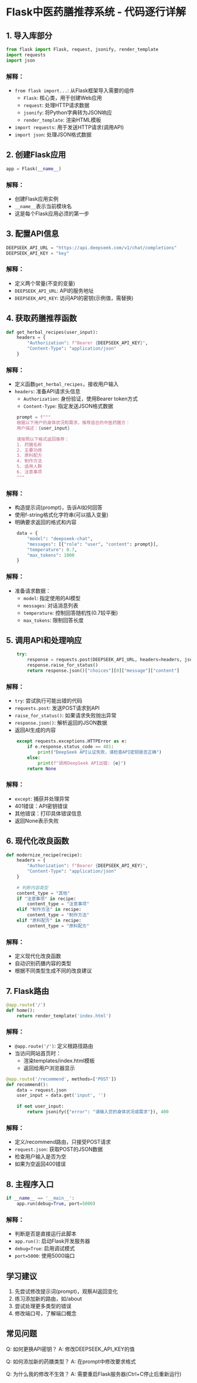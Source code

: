 # Flask中医药膳推荐系统 - 代码逐行详解

## 1. 导入库部分

```python
from flask import Flask, request, jsonify, render_template
import requests
import json
```

### 解释：
- `from flask import...`: 从Flask框架导入需要的组件
  - `Flask`: 核心类，用于创建Web应用
  - `request`: 处理HTTP请求数据
  - `jsonify`: 将Python字典转为JSON响应
  - `render_template`: 渲染HTML模板
- `import requests`: 用于发送HTTP请求(调用API)
- `import json`: 处理JSON格式数据

## 2. 创建Flask应用

```python
app = Flask(__name__)
```

### 解释：
- 创建Flask应用实例
- `__name__`表示当前模块名
- 这是每个Flask应用必须的第一步

## 3. 配置API信息

```python
DEEPSEEK_API_URL = "https://api.deepseek.com/v1/chat/completions"
DEEPSEEK_API_KEY = "key"
```

### 解释：
- 定义两个常量(不变的变量)
- `DEEPSEEK_API_URL`: API的服务地址
- `DEEPSEEK_API_KEY`: 访问API的密钥(示例值，需替换)

## 4. 获取药膳推荐函数

```python
def get_herbal_recipes(user_input):
    headers = {
        "Authorization": f"Bearer {DEEPSEEK_API_KEY}",
        "Content-Type": "application/json"
    }
```

### 解释：
- 定义函数`get_herbal_recipes`，接收用户输入
- `headers`: 准备API请求头信息
  - `Authorization`: 身份验证，使用Bearer token方式
  - `Content-Type`: 指定发送JSON格式数据

```python
    prompt = f"""
    根据以下用户的身体状况和需求，推荐适合的中医药膳方：
    用户描述：{user_input}
    
    请按照以下格式返回推荐：
    1. 药膳名称
    2. 主要功效
    3. 原料配方
    4. 制作方法
    5. 适用人群
    6. 注意事项
    """
```

### 解释：
- 构造提示词(prompt)，告诉AI如何回答
- 使用f-string格式化字符串(可以插入变量)
- 明确要求返回的格式和内容

```python
    data = {
        "model": "deepseek-chat",
        "messages": [{"role": "user", "content": prompt}],
        "temperature": 0.7,
        "max_tokens": 1000
    }
```

### 解释：
- 准备请求数据：
  - `model`: 指定使用的AI模型
  - `messages`: 对话消息列表
  - `temperature`: 控制回答随机性(0.7较平衡)
  - `max_tokens`: 限制回答长度

## 5. 调用API和处理响应

```python
    try:
        response = requests.post(DEEPSEEK_API_URL, headers=headers, json=data)
        response.raise_for_status()
        return response.json()["choices"][0]["message"]["content"]
```

### 解释：
- `try`: 尝试执行可能出错的代码
- `requests.post`: 发送POST请求到API
- `raise_for_status()`: 如果请求失败抛出异常
- `response.json()`: 解析返回的JSON数据
- 返回AI生成的内容

```python 
    except requests.exceptions.HTTPError as e:
        if e.response.status_code == 401:
            print("DeepSeek API认证失败，请检查API密钥是否正确")
        else:
            print(f"调用DeepSeek API出错: {e}")
        return None
```

### 解释：
- `except`: 捕获并处理异常
- 401错误：API密钥错误
- 其他错误：打印具体错误信息
- 返回None表示失败

## 6. 现代化改良函数

```python
def modernize_recipe(recipe):
    headers = {
        "Authorization": f"Bearer {DEEPSEEK_API_KEY}",
        "Content-Type": "application/json"
    }
    
    # 判断内容类型
    content_type = "其他"
    if "注意事项" in recipe:
        content_type = "注意事项"
    elif "制作方法" in recipe: 
        content_type = "制作方法" 
    elif "原料配方" in recipe:
        content_type = "原料配方"
```

### 解释：
- 定义现代化改良函数
- 自动识别药膳内容的类型
- 根据不同类型生成不同的改良建议

## 7. Flask路由

```python
@app.route('/')
def home():
    return render_template('index.html')
```

### 解释：
- `@app.route('/')`: 定义根路径路由
- 当访问网站首页时：
  - 渲染templates/index.html模板
  - 返回给用户浏览器显示

```python
@app.route('/recommend', methods=['POST'])
def recommend():
    data = request.json
    user_input = data.get('input', '')
    
    if not user_input:
        return jsonify({"error": "请输入您的身体状况或需求"}), 400
```

### 解释：
- 定义/recommend路由，只接受POST请求
- `request.json`: 获取POST的JSON数据
- 检查用户输入是否为空
- 如果为空返回400错误

## 8. 主程序入口

```python
if __name__ == '__main__':
    app.run(debug=True, port=5000)
```

### 解释：
- 判断是否是直接运行此脚本
- `app.run()`: 启动Flask开发服务器
- `debug=True`: 启用调试模式
- `port=5000`: 使用5000端口

## 学习建议

1. 先尝试修改提示词(prompt)，观察AI返回变化
2. 练习添加新的路由，如/about
3. 尝试处理更多类型的错误
4. 修改端口号，了解端口概念

## 常见问题

Q: 如何更换API密钥？
A: 修改DEEPSEEK_API_KEY的值

Q: 如何添加新的药膳类型？
A: 在prompt中修改要求格式

Q: 为什么我的修改不生效？
A: 需要重启Flask服务器(Ctrl+C停止后重新运行)
